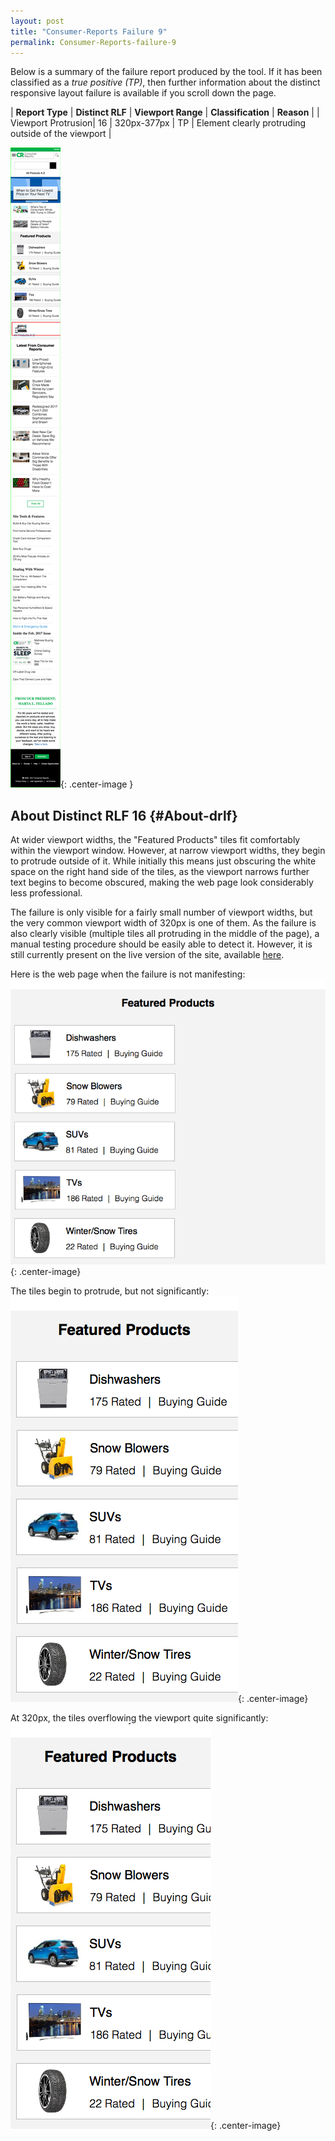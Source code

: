 ```yaml
---
layout: post
title: "Consumer-Reports Failure 9"
permalink: Consumer-Reports-failure-9
---
```

Below is a summary of the failure report produced by the tool. If it has been classified as a *true positive (TP)*, then further information about the distinct responsive layout failure is available if you scroll down the page.

| **Report Type** | **Distinct RLF** | **Viewport Range** | **Classification** | **Reason** |
| Viewport Protrusion| 16 | 320px-377px | TP | Element clearly protruding outside of the viewport | 

![Screenshot of the fault](../assets/images/Consumer-Reports/fault9/viewportOverflowWidth348.png){: .center-image }

## About Distinct RLF 16 {#About-drlf}

At wider viewport widths, the "Featured Products" tiles fit comfortably within the viewport window. However, at narrow viewport widths, they begin to protrude outside of it. While initially this means just obscuring the white space on the right hand side of the tiles, as the viewport narrows further text begins to become obscured, making the web page look considerably less professional.

The failure is only visible for a fairly small number of viewport widths, but the very common viewport width of 320px is one of them. As the failure is also clearly visible (multiple tiles all protruding in the middle of the page), a manual testing procedure should be easily able to detect it. However, it is still currently present on the live version of the site, available [here](http://bugmenot.com/).

Here is the web page when the failure is not manifesting:
![OK](../assets/good-bad/rlf16/ok.png){: .center-image}

The tiles begin to protrude, but not significantly:
![Bad](../assets/good-bad/rlf16/bad.png){: .center-image}

At 320px, the tiles overflowing the viewport quite significantly:
![Very Bad](../assets/good-bad/rlf16/verybad.png){: .center-image}

